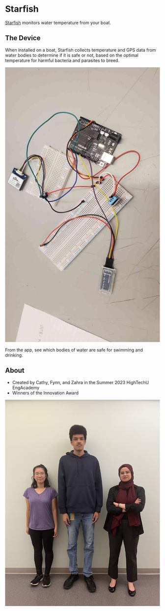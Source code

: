 # Starfish
[Starfish](https://docs.google.com/presentation/d/19_1aph2hHPeCpi69NuWSLT6scNNJi_CFci0BD-0oSno/edit#slide=id.g1568865e0ff_0_0) monitors water temperature from your boat.

## The Device
When installed on a boat, Starfish collects temperature and GPS data from water bodies to determine if it is safe or not, based on the optimal temperature for harmful bacteria and parasites to breed. 

![starfish](starfish.jpeg)

From the app, see which bodies of water are safe for swimming and drinking.

## About
- Created by Cathy, Fynn, and Zahra in the Summer 2023 HighTechU EngAcademy
- Winners of the Innovation Award

![Team photo](starfish-team.jpg)
